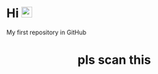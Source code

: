 # Hi <img src="https://media.giphy.com/media/hvRJCLFzcasrR4ia7z/giphy.gif" width="25px">
My first repository in GitHub
<div align="center">
  <h1>pls scan this</h1> 
  
</div>
